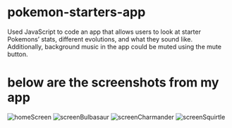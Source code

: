 # pokemon-starters-app
Used JavaScript to code an app that allows users to look at starter Pokemons’ stats, different evolutions, and what they sound like. Additionally, background music in the app could be muted using the mute button. 

# below are the screenshots from my app
![homeScreen](https://github.com/user-attachments/assets/ff9d8d05-9f8c-448d-b8f8-bfc50be7b51f)
![screenBulbasaur](https://github.com/user-attachments/assets/0bda18b0-2fb4-465a-8921-4c5b34d65843)
![screenCharmander](https://github.com/user-attachments/assets/5c07c65d-ef16-472f-be14-978e0aa37059)
![screenSquirtle](https://github.com/user-attachments/assets/d30bb875-65e0-47b0-a2e5-56689beccbdf)
